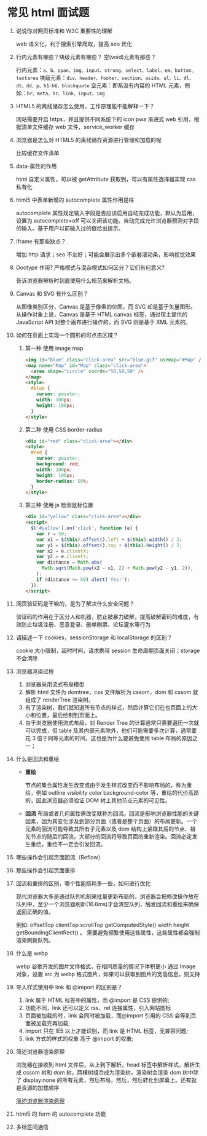 # 常见 html 面试题

1. 说说你对网页标准和 W3C 重要性的理解

   web 语义化，利于搜索引擎爬取，提高 seo 优化

2. 行内元素有哪些？块级元素有哪些？ 空(void)元素有那些？

   行内元素：`a、b、span、img、input、strong、select、label、em、button、textarea`
   块级元素：`div、header、footer、section、aside、ul、li、dl、dt、dd、p、h1-h6、blockquote`
   空元素：即系没有内容的 HTML 元素，例如：`br、meta、hr、link、input、img`

3. HTML5 的离线储存怎么使用，工作原理能不能解释一下？

   网站需要开启 https，并且提供不同系统下的 icon
   pwa 渐进式 web 引用，根据清单文件缓存 web 文件，service_worker 缓存

4. 浏览器是怎么对 HTML5 的离线储存资源进行管理和加载的呢

   比较缓存文件清单

5. data-属性的作用

   html 自定义属性，可以被 getAttribute 获取到，可以有属性选择器实现 css 私有化

6. html5 中表单新增的 autocomplete 属性作用是啥

   autocomplete 属性规定输入字段是否应该启用自动完成功能，默认为启用，设置为 autocomplete=off 可以关闭该功能。自动完成允许浏览器预测对字段的输入。基于用户以前输入过的值给出提示。

7. iframe 有那些缺点？

   增加 http 请求；seo 不友好；可能会展示出多个嵌套滚动条，影响视觉效果

8. Doctype 作用? 严格模式与混杂模式如何区分？它们有何意义?

   告诉浏览器解析时到底使用什么规范来解析文档。

9. Canvas 和 SVG 有什么区别？

   从图像类别区分，Canvas 是基于像素的位图，而 SVG 却是基于矢量图形。
   从操作对象上说，Canvas 是基于 HTML canvas 标签，通过宿主提供的 JavaScript API 对整个画布进行操作的，而 SVG 则是基于 XML 元素的。

10. 如何在页面上实现一个圆形的可点击区域？

    1. 第一种 使用 image map

       ```html
       <img id="blue" class="click-area" src="blue.gif" usemap="#Map" />
       <map name="Map" id="Map" class="click-area">
         <area shape="circle" coords="50,50,50" />
       </map>
       <style>
         #blue {
           cursor: pointer;
           width: 100px;
           height: 100px;
         }
       </style>
       ```

    2. 第二种 使用 CSS border-radius

       ```html
       <div id="red" class="click-area"></div>
       <style>
         #red {
           cursor: pointer;
           background: red;
           width: 100px;
           height: 100px;
           border-radius: 50%;
         }
       </style>
       ```

    3. 第三种 使用 js 检测鼠标位置

       ```html
       <div id="yellow" class="click-area"></div>
       <script>
         $('#yellow').on('click', function (e) {
           var r = 50;
           var x1 = $(this).offset().left + $(this).width() / 2;
           var y1 = $(this).offset().top + $(this).height() / 2;
           var x2 = e.clientX;
           var y2 = e.clientY;
           var distance = Math.abs(
             Math.sqrt(Math.pow(x2 - x1, 2) + Math.pow(y2 - y1, 2)),
           );
           if (distance <= 50) alert('Yes!');
         });
       </script>
       ```

11. 网页验证码是干嘛的，是为了解决什么安全问题？

    验证码的作用在于区分人和机器，防止被暴力破解，提高破解密码的难度，有效防止垃圾注册、恶意登录、删单刷票、论坛灌水等行为

12. 请描述一下 cookies，sessionStorage 和 localStorage 的区别？

    cookie 大小限制，超时时间，请求携带
    session 生命周期页面关闭；storage 不会清除

13. 浏览器渲染过程

    1. 浏览器采用流式布局模型
    2. 解析 html 文件为 domtree，css 文件解析为 cssom，dom 和 cssom 就组成了 renderTree 渲染树。
    3. 有了渲染树，我们就知道所有节点的样式，然后计算它们在也页面上的大小和位置，最后绘制到页面上。
    4. 由于浏览器使用流式布局，对 Render Tree 的计算通常只需要遍历一次就可以完成，但 table 及其内部元素除外，他们可能需要多次计算，通常要花 3 倍于同等元素的时间，这也是为什么要避免使用 table 布局的原因之一；

14. 什么是回流和重绘

    - **重绘**

      节点的集合属性发生改变或由于发生样式改变而不影响布局的，称为重绘，例如 outline visibility color background-color 等，重绘的代价高昂的，因此浏览器必须验证 DOM 树上其他节点元素的可见性。

    - **回流**
      布局或者几何属性需改变就称为回流。回流是影响浏览器性能的关键因素，因为其变化涉及到部分页面（或者是整个页面）的布局更新。一个元素的回流可能导致其所有子元素以及 dom 结构上紧跟其后的节点、祖先节点的随后的回流。大部分的回流将导致页面的重新渲染。回流必定发生重绘，重绘不一定会引发回流。

15. 哪些操作会引起页面回流（Reflow）
16. 那些操作会引起页面重排
17. 回流和重排的区别，哪个性能损耗多一些，如何进行优化

    现代浏览器大多是通过队列机制来批量更新布局的，浏览器会把修改操作放在队列中，至少一个浏览器刷新(16.6ms)才会清空队列，触发回流和重绘来确保返回正确的值。

    例如: offsetTop clientTop scrollTop getComputedStyle() width height getBoundingClientRect() 。 需要避免频繁使用这些属性，这些属性都会强制渲染刷新队列。

18. 什么是 webp

    webp 谷歌开发的图片文件格式，在相同质量的情况下体积更小
    通过 Image 对象，设置 src 为 webp 格式图片，如果可以获取到图片的宽高信息，则支持

19. 导入样式使用中 link 和 @import 的区别是？

    1. link 属于 HTML 标签中的属性，而 @import 是 CSS 提供的;
    2. 功能不同，link 还可以定义 rss、rel 连接属性，引入网站图标
    3. 页面被加载的时，link 会同时被加载，而@import 引用的 CSS 会等到页面被加载完再加载;
    4. import 只在 IE5 以上才能识别，而 link 是 HTML 标签，无兼容问题;
    5. link 方式的样式的权重 高于 @import 的权重;

20. 简述浏览器渲染原理

    浏览器在接收到 html 文件后，从上到下解析，head 标签中解析样式，解析生成 cssom 树和 dom 树，两棵树组合成为渲染树，渲染树会渲染 dom 树中除了 display:none 的所有元素，然后布局，然后，然后转化到屏幕上。还有就是资源的加载顺序

    [简述浏览器渲染原理](https://blog.csdn.net/xcg132566/article/details/108004965)

21. html5 的 form 的 autocomplete 功能
22. 多标签间通信

